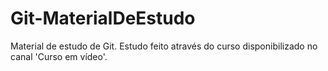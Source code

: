 # Git-MaterialDeEstudo
Material de estudo de Git. Estudo feito através do curso disponibilizado no canal 'Curso em vídeo'. 

